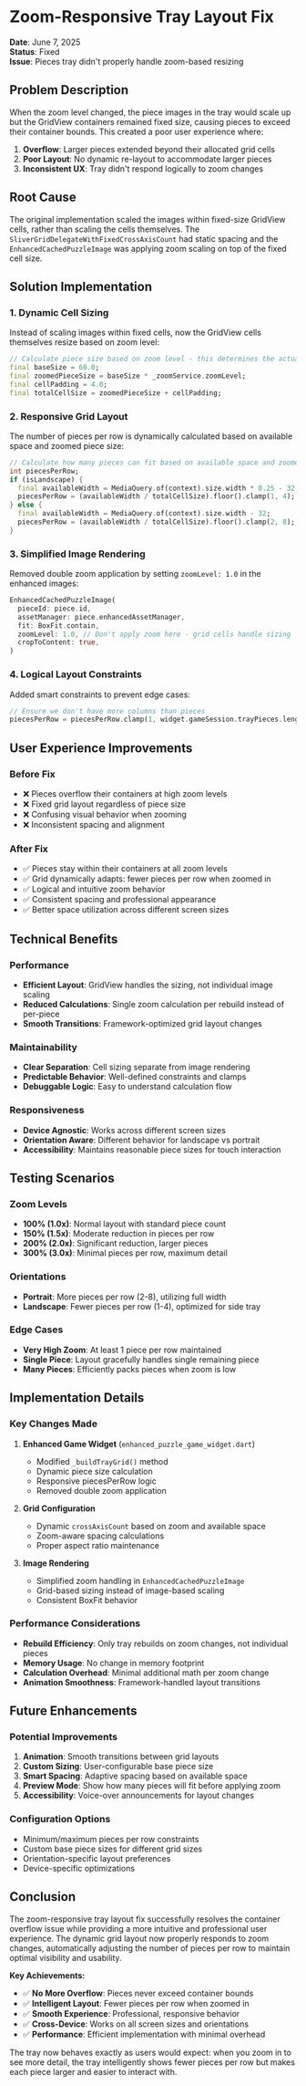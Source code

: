 # Zoom-Responsive Tray Layout Fix

**Date**: June 7, 2025  
**Status**: Fixed  
**Issue**: Pieces tray didn't properly handle zoom-based resizing

## Problem Description

When the zoom level changed, the piece images in the tray would scale up but the GridView containers remained fixed size, causing pieces to exceed their container bounds. This created a poor user experience where:

1. **Overflow**: Larger pieces extended beyond their allocated grid cells
2. **Poor Layout**: No dynamic re-layout to accommodate larger pieces
3. **Inconsistent UX**: Tray didn't respond logically to zoom changes

## Root Cause

The original implementation scaled the images within fixed-size GridView cells, rather than scaling the cells themselves. The `SliverGridDelegateWithFixedCrossAxisCount` had static spacing and the `EnhancedCachedPuzzleImage` was applying zoom scaling on top of the fixed cell size.

## Solution Implementation

### 1. Dynamic Cell Sizing
Instead of scaling images within fixed cells, now the GridView cells themselves resize based on zoom level:

```dart
// Calculate piece size based on zoom level - this determines the actual cell size
final baseSize = 60.0;
final zoomedPieceSize = baseSize * _zoomService.zoomLevel;
final cellPadding = 4.0;
final totalCellSize = zoomedPieceSize + cellPadding;
```

### 2. Responsive Grid Layout
The number of pieces per row is dynamically calculated based on available space and zoomed piece size:

```dart
// Calculate how many pieces can fit based on available space and zoomed piece size
int piecesPerRow;
if (isLandscape) {
  final availableWidth = MediaQuery.of(context).size.width * 0.25 - 32;
  piecesPerRow = (availableWidth / totalCellSize).floor().clamp(1, 4);
} else {
  final availableWidth = MediaQuery.of(context).size.width - 32;
  piecesPerRow = (availableWidth / totalCellSize).floor().clamp(2, 8);
}
```

### 3. Simplified Image Rendering
Removed double zoom application by setting `zoomLevel: 1.0` in the enhanced images:

```dart
EnhancedCachedPuzzleImage(
  pieceId: piece.id,
  assetManager: piece.enhancedAssetManager,
  fit: BoxFit.contain,
  zoomLevel: 1.0, // Don't apply zoom here - grid cells handle sizing
  cropToContent: true,
)
```

### 4. Logical Layout Constraints
Added smart constraints to prevent edge cases:

```dart
// Ensure we don't have more columns than pieces
piecesPerRow = piecesPerRow.clamp(1, widget.gameSession.trayPieces.length);
```

## User Experience Improvements

### Before Fix
- ❌ Pieces overflow their containers at high zoom levels
- ❌ Fixed grid layout regardless of piece size
- ❌ Confusing visual behavior when zooming
- ❌ Inconsistent spacing and alignment

### After Fix
- ✅ Pieces stay within their containers at all zoom levels
- ✅ Grid dynamically adapts: fewer pieces per row when zoomed in
- ✅ Logical and intuitive zoom behavior
- ✅ Consistent spacing and professional appearance
- ✅ Better space utilization across different screen sizes

## Technical Benefits

### Performance
- **Efficient Layout**: GridView handles the sizing, not individual image scaling
- **Reduced Calculations**: Single zoom calculation per rebuild instead of per-piece
- **Smooth Transitions**: Framework-optimized grid layout changes

### Maintainability
- **Clear Separation**: Cell sizing separate from image rendering
- **Predictable Behavior**: Well-defined constraints and clamps
- **Debuggable Logic**: Easy to understand calculation flow

### Responsiveness
- **Device Agnostic**: Works across different screen sizes
- **Orientation Aware**: Different behavior for landscape vs portrait
- **Accessibility**: Maintains reasonable piece sizes for touch interaction

## Testing Scenarios

### Zoom Levels
- **100% (1.0x)**: Normal layout with standard piece count
- **150% (1.5x)**: Moderate reduction in pieces per row
- **200% (2.0x)**: Significant reduction, larger pieces
- **300% (3.0x)**: Minimal pieces per row, maximum detail

### Orientations
- **Portrait**: More pieces per row (2-8), utilizing full width
- **Landscape**: Fewer pieces per row (1-4), optimized for side tray

### Edge Cases
- **Very High Zoom**: At least 1 piece per row maintained
- **Single Piece**: Layout gracefully handles single remaining piece
- **Many Pieces**: Efficiently packs pieces when zoom is low

## Implementation Details

### Key Changes Made

1. **Enhanced Game Widget** (`enhanced_puzzle_game_widget.dart`)
   - Modified `_buildTrayGrid()` method
   - Dynamic piece size calculation
   - Responsive piecesPerRow logic
   - Removed double zoom application

2. **Grid Configuration**
   - Dynamic `crossAxisCount` based on zoom and available space
   - Zoom-aware spacing calculations
   - Proper aspect ratio maintenance

3. **Image Rendering**
   - Simplified zoom handling in `EnhancedCachedPuzzleImage`
   - Grid-based sizing instead of image-based scaling
   - Consistent BoxFit behavior

### Performance Considerations

- **Rebuild Efficiency**: Only tray rebuilds on zoom changes, not individual pieces
- **Memory Usage**: No change in memory footprint
- **Calculation Overhead**: Minimal additional math per zoom change
- **Animation Smoothness**: Framework-handled layout transitions

## Future Enhancements

### Potential Improvements
1. **Animation**: Smooth transitions between grid layouts
2. **Custom Sizing**: User-configurable base piece size
3. **Smart Spacing**: Adaptive spacing based on available space
4. **Preview Mode**: Show how many pieces will fit before applying zoom
5. **Accessibility**: Voice-over announcements for layout changes

### Configuration Options
- Minimum/maximum pieces per row constraints
- Custom base piece sizes for different grid sizes
- Orientation-specific layout preferences
- Device-specific optimizations

## Conclusion

The zoom-responsive tray layout fix successfully resolves the container overflow issue while providing a more intuitive and professional user experience. The dynamic grid layout now properly responds to zoom changes, automatically adjusting the number of pieces per row to maintain optimal visibility and usability.

**Key Achievements:**
- ✅ **No More Overflow**: Pieces never exceed container bounds
- ✅ **Intelligent Layout**: Fewer pieces per row when zoomed in
- ✅ **Smooth Experience**: Professional, responsive behavior
- ✅ **Cross-Device**: Works on all screen sizes and orientations
- ✅ **Performance**: Efficient implementation with minimal overhead

The tray now behaves exactly as users would expect: when you zoom in to see more detail, the tray intelligently shows fewer pieces per row but makes each piece larger and easier to interact with.
